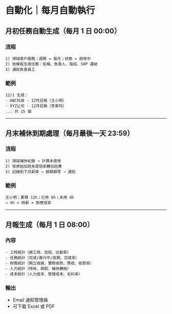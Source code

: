 # 自動化｜每月自動執行

## 月初任務自動生成（每月 1 日 00:00）

### 流程
```
1) 掃描客戶服務：週期 = 每月；狀態 = 啟用中
2) 依模板生成任務：名稱、負責人、階段、SOP 連結
3) 通知負責員工
```

### 範例
```
12/1 生成：
- ABC科技 - 12月記帳（王小明）
- XYZ公司 - 12月記帳（李美玲）
... 共 15 個
```

---

## 月末補休到期處理（每月最後一天 23:59）

### 流程
```
1) 掃描補休紀錄 → 計算未使用
2) 依原始加班來源倍率轉加班費
3) 記錄到下月薪資 → 餘額歸零 → 通知
```

### 範例
```
王小明：累積 12h；已用 8h；未用 4h
→ 4h × 時薪 × 對應倍率
```

---

## 月報生成（每月 1 日 08:00）

### 內容
```
- 工時統計（總工時、加班、出勤率）
- 任務統計（完成/進行中/逾期、完成率）
- 財務統計（開立收據、實際收款、應收、收款率）
- 人力統計（特休、病假、補休轉換）
- 成本統計（人力成本、管理成本、毛利率）
```

### 輸出
- Email 通知管理員
- 可下載 Excel 或 PDF
